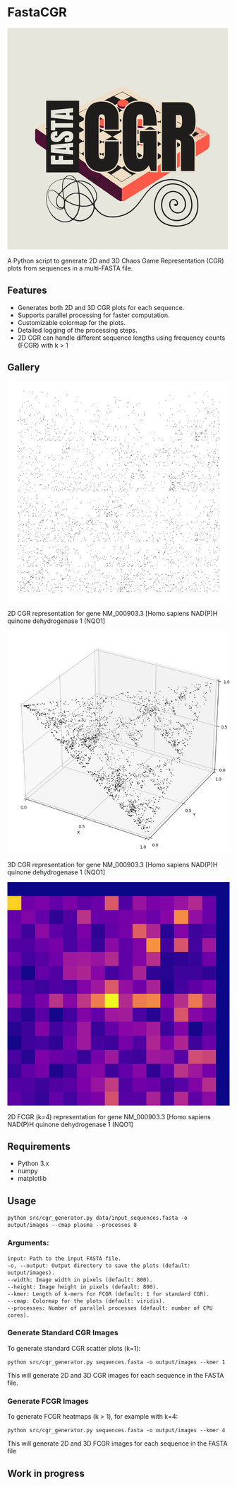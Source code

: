 # FastaCGR

![FastaCGR Logo](images/FASTACGR.png)

A Python script to generate 2D and 3D Chaos Game Representation (CGR) plots from sequences in a multi-FASTA file.

## Features

- Generates both 2D and 3D CGR plots for each sequence.
- Supports parallel processing for faster computation.
- Customizable colormap for the plots.
- Detailed logging of the processing steps.
-  2D CGR can handle different sequence lengths using frequency counts (FCGR) with k > 1

## Gallery

![Image](output/images/cgr_2d_2.png)

2D CGR representation for gene NM_000903.3 [Homo sapiens NAD(P)H quinone dehydrogenase 1 (NQO1]

![Image](output/images/cgr_3d_1.png)

3D CGR representation for gene NM_000903.3 [Homo sapiens NAD(P)H quinone dehydrogenase 1 (NQO1]

![Image](output/images/fcgr_k4_2d_1.png)

2D FCGR (k=4) representation for gene NM_000903.3 [Homo sapiens NAD(P)H quinone dehydrogenase 1 (NQO1]

## Requirements

- Python 3.x
- numpy
- matplotlib

## Usage

```
python src/cgr_generator.py data/input_sequences.fasta -o output/images --cmap plasma --processes 8
```
### Arguments:
```
input: Path to the input FASTA file.
-o, --output: Output directory to save the plots (default: output/images).
--width: Image width in pixels (default: 800).
--height: Image height in pixels (default: 800).
--kmer: Length of k-mers for FCGR (default: 1 for standard CGR).
--cmap: Colormap for the plots (default: viridis).
--processes: Number of parallel processes (default: number of CPU cores).
```

### Generate Standard CGR Images

To generate standard CGR scatter plots (k=1):
```
python src/cgr_generator.py sequences.fasta -o output/images --kmer 1
```
This will generate 2D and 3D CGR images for each sequence in the FASTA file.

### Generate FCGR Images

To generate FCGR heatmaps (k > 1), for example with k=4:
```
python src/cgr_generator.py sequences.fasta -o output/images --kmer 4
```
This will generate 2D and 3D FCGR images for each sequence in the FASTA file

## Work in progress
